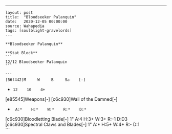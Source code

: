 ---
    layout: post
    title:  "Bloodseeker Palanquin"
    date:   2020-12-05 00:00:00
    source: Wahapedia
    tags: [soulblight-gravelords]
    ---
    
    **Bloodseeker Palanquin**
    
    **Stat Block**
    ```
    12/12 Bloodseeker Palanquin
    ```
    
    ```
    [56f442]M     W     B     Sa    [-]
*     12    10    4+    
[e85545]Weapons[-]
[c6c930]Wail of the Damned[-]
*      A:*    H:*    W:*    R:*    D:*   
[c6c930]Bloodletting Blade[-]
1"     A:4    H:3+   W:3+   R:-1   D:D3  
[c6c930]Spectral Claws and Blades[-]
1"     A:*    H:5+   W:4+   R:-    D:1   
    ```
    
    
    